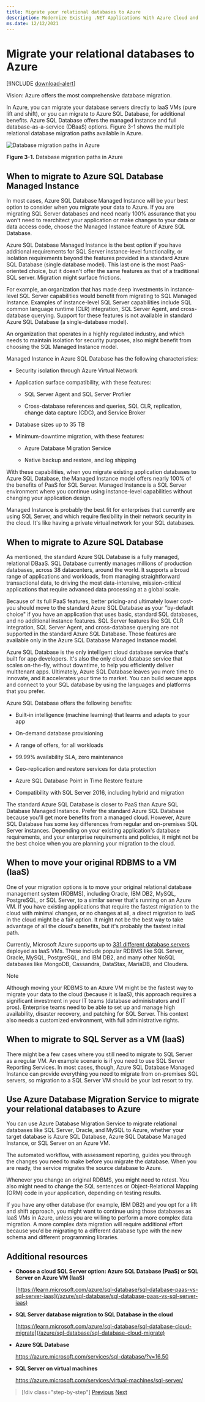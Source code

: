 ```yaml
---
title: Migrate your relational databases to Azure
description: Modernize Existing .NET Applications With Azure Cloud and Windows Containers | migrate your relational databases to Azure
ms.date: 12/12/2021
---
```


# Migrate your relational databases to Azure

[!INCLUDE [download-alert](includes/download-alert.md)]

Vision: Azure offers the most comprehensive database migration.

In Azure, you can migrate your database servers directly to IaaS VMs (pure lift and shift), or you can migrate to Azure SQL Database, for additional benefits. Azure SQL Database offers the managed instance and full database-as-a-service (DBaaS) options. Figure 3-1 shows the multiple relational database migration paths available in Azure.

![Database migration paths in Azure](./media/image3-1.png)

**Figure 3-1.** Database migration paths in Azure

## When to migrate to Azure SQL Database Managed Instance

In most cases, Azure SQL Database Managed Instance will be your best option to consider when you migrate your data to Azure. If you are migrating SQL Server databases and need nearly 100% assurance that you won't need to rearchitect your application or make changes to your data or data access code, choose the Managed Instance feature of Azure SQL Database.

Azure SQL Database Managed Instance is the best option if you have additional requirements for SQL Server instance-level functionality, or isolation requirements beyond the features provided in a standard Azure SQL Database (single database model). This last one is the most PaaS-oriented choice, but it doesn't offer the same features as that of a traditional SQL server. Migration might surface frictions.

For example, an organization that has made deep investments in instance-level SQL Server capabilities would benefit from migrating to SQL Managed Instance. Examples of instance-level SQL Server capabilities include SQL common language runtime (CLR) integration, SQL Server Agent, and cross-database querying. Support for these features is not available in standard Azure SQL Database (a single-database model).

An organization that operates in a highly regulated industry, and which needs to maintain isolation for security purposes, also might benefit from choosing the SQL Managed Instance model.

Managed Instance in Azure SQL Database has the following characteristics:

- Security isolation through Azure Virtual Network

- Application surface compatibility, with these features:

  - SQL Server Agent and SQL Server Profiler

  - Cross-database references and queries, SQL CLR, replication, change data capture (CDC), and Service Broker

- Database sizes up to 35 TB

- Minimum-downtime migration, with these features:

  - Azure Database Migration Service

  - Native backup and restore, and log shipping

With these capabilities, when you migrate existing application databases to Azure SQL Database, the Managed Instance model offers nearly 100% of the benefits of PaaS for SQL Server. Managed Instance is a SQL Server environment where you continue using instance-level capabilities without changing your application design.

Managed Instance is probably the best fit for enterprises that currently are using SQL Server, and which require flexibility in their network security in the cloud. It's like having a private virtual network for your SQL databases.

## When to migrate to Azure SQL Database

As mentioned, the standard Azure SQL Database is a fully managed, relational DBaaS. SQL Database currently manages millions of production databases, across 38 datacenters, around the world. It supports a broad range of applications and workloads, from managing straightforward transactional data, to driving the most data-intensive, mission-critical applications that require advanced data processing at a global scale.

Because of its full PaaS features, better pricing-and ultimately lower cost-you should move to the standard Azure SQL Database as your "by-default choice" if you have an application that uses basic, standard SQL databases, and no additional instance features. SQL Server features like SQL CLR integration, SQL Server Agent, and cross-database querying are not supported in the standard Azure SQL Database. Those features are available only in the Azure SQL Database Managed Instance model.

Azure SQL Database is the only intelligent cloud database service that's built for app developers. It's also the only cloud database service that scales on-the-fly, without downtime, to help you efficiently deliver multitenant apps. Ultimately, Azure SQL Database leaves you more time to innovate, and it accelerates your time to market. You can build secure apps and connect to your SQL database by using the languages and platforms that you prefer.

Azure SQL Database offers the following benefits:

- Built-in intelligence (machine learning) that learns and adapts to your app

- On-demand database provisioning

- A range of offers, for all workloads

- 99.99% availability SLA, zero maintenance

- Geo-replication and restore services for data protection

- Azure SQL Database Point in Time Restore feature

- Compatibility with SQL Server 2016, including hybrid and migration

The standard Azure SQL Database is closer to PaaS than Azure SQL Database Managed Instance. Prefer the standard Azure SQL Database because you'll get more benefits from a managed cloud. However, Azure SQL Database has some key differences from regular and on-premises SQL Server instances. Depending on your existing application's database requirements, and your enterprise requirements and policies, it might not be the best choice when you are planning your migration to the cloud.

## When to move your original RDBMS to a VM (IaaS)

One of your migration options is to move your original relational database management system (RDBMS), including Oracle, IBM DB2, MySQL, PostgreSQL, or SQL Server, to a similar server that's running on an Azure VM. If you have existing applications that require the fastest migration to the cloud with minimal changes, or no changes at all, a direct migration to IaaS in the cloud might be a fair option. It might not be the best way to take advantage of all the cloud's benefits, but it's probably the fastest initial path.

Currently, Microsoft Azure supports up to [331 different database servers](https://azuremarketplace.microsoft.com/marketplace/apps/category/databases?page=1&subcategories=databases-all) deployed as IaaS VMs. These include popular RDBMS like SQL Server, Oracle, MySQL, PostgreSQL, and IBM DB2, and many other NoSQL databases like MongoDB, Cassandra, DataStax, MariaDB, and Cloudera.

> [!NOTE]
> Although moving your RDBMS to an Azure VM might be the fastest way to migrate your data to the cloud (because it is IaaS), this approach requires a significant investment in your IT teams (database administrators and IT pros). Enterprise teams need to be able to set up and manage high availability, disaster recovery, and patching for SQL Server. This context also needs a customized environment, with full administrative rights.

## When to migrate to SQL Server as a VM (IaaS)

There might be a few cases where you still need to migrate to SQL Server as a regular VM. An example scenario is if you need to use SQL Server Reporting Services. In most cases, though, Azure SQL Database Managed Instance can provide everything you need to migrate from on-premises SQL servers, so migration to a SQL Server VM should be your last resort to try.

## Use Azure Database Migration Service to migrate your relational databases to Azure

You can use Azure Database Migration Service to migrate relational databases like SQL Server, Oracle, and MySQL to Azure, whether your target database is Azure SQL Database, Azure SQL Database Managed Instance, or SQL Server on an Azure VM.

The automated workflow, with assessment reporting, guides you through the changes you need to make before you migrate the database. When you are ready, the service migrates the source database to Azure.

Whenever you change an original RDBMS, you might need to retest. You also might need to change the SQL sentences or Object-Relational Mapping (ORM) code in your application, depending on testing results.

If you have any other database (for example, IBM DB2) and you opt for a lift and shift approach, you might want to continue using those databases as IaaS VMs in Azure, unless you are willing to perform a more complex data migration. A more complex data migration will require additional effort because you'd be migrating to a different database type with the new schema and different programming libraries.

## Additional resources

- **Choose a cloud SQL Server option: Azure SQL Database (PaaS) or SQL Server on Azure VM (IaaS)**

    [https://learn.microsoft.com/azure/sql-database/sql-database-paas-vs-sql-server-iaas](/azure/sql-database/sql-database-paas-vs-sql-server-iaas)

- **SQL Server database migration to SQL Database in the cloud**

    [https://learn.microsoft.com/azure/sql-database/sql-database-cloud-migrate](/azure/sql-database/sql-database-cloud-migrate)

- **Azure SQL Database**

    <https://azure.microsoft.com/services/sql-database/?v=16.50>

- **SQL Server on virtual machines**

    <https://azure.microsoft.com/services/virtual-machines/sql-server/>

> [!div class="step-by-step"]
> [Previous](lift-and-shift-existing-apps-azure-iaas.md)
> [Next](modernize-existing-apps-to-cloud-optimized/index.md) <!-- Next Chapter -->
